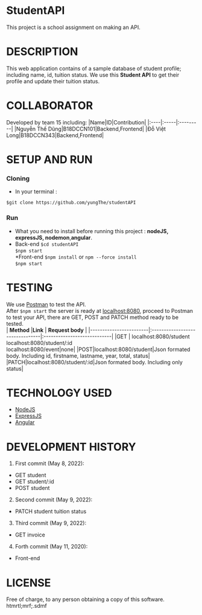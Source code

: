 # StudentAPI

This project is a school assignment on making an API.<br>

# DESCRIPTION 

This web application contains of a sample database of student profile; including name, id, tuition status. We use this **Student API** to get their profile and update their tuition status. <br>

# COLLABORATOR

Developed by team 15 including:
|Name|ID|Contribution|
|:----|:-----|:---------|
|Nguyễn Thế Dũng|B18DCCN101|Backend,Frontend|
|Đỗ Việt Long|B18DCCN343|Backend,Frontend|

# SETUP AND RUN

### Cloning
* In your terminal : <br>

`$git clone https://github.com/yungThe/studentAPI`<br>


### Run
* What you need to install before running this project : **nodeJS, expressJS, nodemon**,**angular**. <br>
* Back-end
`$cd studentAPI`<br>
`$npm start`<br>
*Front-end
`$npm install` or `npm --force install`<br>
`$npm start`<br>

# TESTING

We use [Postman](https://learning.postman.com/docs/publishing-your-api/documenting-your-api/) to test the API.<br>
After `$npm start` the server is ready at [localhost:8080](http://localhost:8080/), proceed to Postman to test your API, there are GET, POST and PATCH method ready to be tested.<br>
| **Method**             |**Link**                          | **Request body**             |
|------------------------|:--------------------------------|:----------------------------|
|GET                     | localhost:8080/student<br>localhost:8080/student/:id<br>localhost:8080/event|none|
|POST|localhost:8080/student|Json formated body. Including id, firstname, lastname, year, total, status|
|PATCH|localhost:8080/student/:id|Json formated body. Including only status|

# TECHNOLOGY USED

*   [NodeJS](https://nodejs.org/en/docs/)
*   [ExpressJS](https://expressjs.com/en/guide/routing.html)
*   [Angular]()

# DEVELOPMENT HISTORY

1. First commit (May 8, 2022): 
* GET student
* GET student/:id
* POST student
2. Second commit (May 9, 2022):
* PATCH student tuition status
3. Third commit (May 9, 2022):
* GET invoice

4. Forth commit (May 11, 2020):
* Front-end



# LICENSE

Free of charge, to any person obtaining a copy of this software.
htmrtl;mrf;.sdmf
